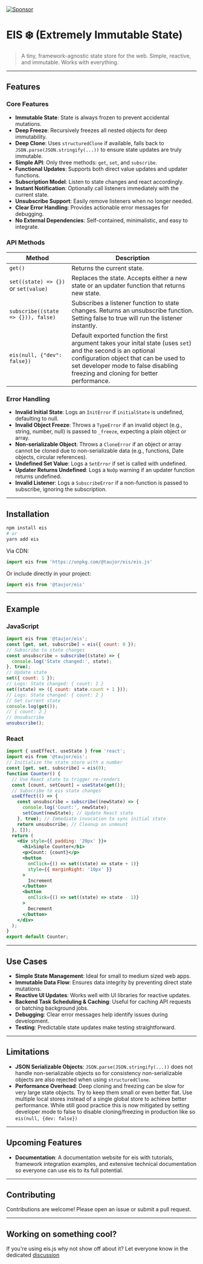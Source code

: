 [![Sponsor](https://img.shields.io/badge/Sponsor-GitHub-181717?style=flat&logo=GitHub)](https://github.com/sponsors/taujor)
# EIS ❄️ (Extremely Immutable State)
> A tiny, framework-agnostic state store for the web.
> Simple, reactive, and immutable. Works with everything.

---
## Features
### Core Features
- **Immutable State**: State is always frozen to prevent accidental mutations.
- **Deep Freeze**: Recursively freezes all nested objects for deep immutability.
- **Deep Clone**: Uses `structuredClone` if available, falls back to `JSON.parse(JSON.stringify(...))` to ensure state updates are truly immutable.
- **Simple API**: Only three methods: `get`, `set`, and `subscribe`.
- **Functional Updates**: Supports both direct value updates and updater functions.
- **Subscription Model**: Listen to state changes and react accordingly.
- **Instant Notification**: Optionally call listeners immediately with the current state.
- **Unsubscribe Support**: Easily remove listeners when no longer needed.
- **Clear Error Handling**: Provides actionable error messages for debugging.
- **No External Dependencies**: Self-contained, minimalistic, and easy to integrate.

### API Methods
| Method         | Description                                                                                     |
|----------------|-------------------------------------------------------------------------------------------------|
| `get()`        | Returns the current state.                                                                       |
| `set((state) => {})` or `set(value)`   | Replaces the state. Accepts either a new state or an updater function that returns new state.                           |
| `subscribe((state => {})), false)` | Subscribes a listener function to state changes. Returns an unsubscribe function. Setting false to true will run the listener instantly.             |
| `eis(null, {"dev": false})`        | Default exported function the first argument takes your inital state (uses `set`) and the second is an optional configuration object that can be used to set developer mode to false disabling freezing and cloning for better performance.                                                                       |
### Error Handling
- **Invalid Initial State**: Logs an `InitError` if `initialState` is undefined, defaulting to null.
- **Invalid Object Freeze**: Throws a `TypeError` if an invalid object (e.g., string, number, null) is passed to `_freeze`, expecting a plain object or array.
- **Non-serializable Object**: Throws a `CloneError` if an object or array cannot be cloned due to non-serializable data (e.g., functions, Date objects, circular references).
- **Undefined Set Value**: Logs a `SetError` if set is called with undefined.
- **Updater Returns Undefined**: Logs a `NoOp` warning if an updater function returns undefined.
- **Invalid Listener**: Logs a `SubscribeError` if a non-function is passed to subscribe, ignoring the subscription.

---
## Installation
```bash
npm install eis
# or
yarn add eis
```
Via CDN:
```js
import eis from 'https://unpkg.com/@taujor/eis/eis.js'
```
Or include directly in your project:
```js
import eis from '@taujor/eis'
```

---
## Example
### JavaScript
```js
import eis from '@taujor/eis';
const [get, set, subscribe] = eis({ count: 0 });
// Subscribe to state changes
const unsubscribe = subscribe((state) => {
  console.log('State changed:', state);
}, true);
// Update state
set({ count: 1 });
// Logs: State changed: { count: 1 }
set((state) => ({ count: state.count + 1 }));
// Logs: State changed: { count: 2 }
// Get current state
console.log(get());
// { count: 2 }
// Unsubscribe
unsubscribe();
```

### React
```jsx
import { useEffect, useState } from 'react';
import eis from '@taujor/eis';
// Initialize the state store with a number
const [get, set, subscribe] = eis(0);
function Counter() {
  // Use React state to trigger re-renders
  const [count, setCount] = useState(get());
  // Subscribe to eis state changes
  useEffect(() => {
    const unsubscribe = subscribe((newState) => {
      console.log('Count:', newState);
      setCount(newState); // Update React state
    }, true); // Immediate invocation to sync initial state
    return unsubscribe; // Cleanup on unmount
  }, []);
  return (
    <div style={{ padding: '20px' }}>
      <h1>Simple Counter</h1>
      <p>Count: {count}</p>
      <button
        onClick={() => set((state) => state + 1)}
        style={{ marginRight: '10px' }}
      >
        Increment
      </button>
      <button
        onClick={() => set((state) => state - 1)}
      >
        Decrement
      </button>
    </div>
  );
}
export default Counter;
```

---
## Use Cases
- **Simple State Management**: Ideal for small to medium sized web apps.
- **Immutable Data Flow**: Ensures data integrity by preventing direct state mutations.
- **Reactive UI Updates**: Works well with UI libraries for reactive updates.
- **Backend Task Scheduling & Caching**: Useful for caching API requests or batching background jobs.
- **Debugging**: Clear error messages help identify issues during development.
- **Testing**: Predictable state updates make testing straightforward.

---
## Limitations
- **JSON Serializable Objects**: `JSON.parse(JSON.stringify(...))` does not handle non-serializable objects so for consistency non-serializable objects are also rejected when using `structuredClone`.
- **Performance Overhead**: Deep cloning and freezing can be slow for very large state objects. Try to keep them small or even better flat. Use multiple local stores instead of a single global store to achieve better performance. While still good practice this is now mitigated by setting developer mode to false to disable cloning/freezing in production like so `eis(null, {dev: false})`

---
## Upcoming Features
- **Documentation**: A documentation website for eis with tutorials, framework integration examples, and extensive technical documentation so everyone can use eis to its full potential.

---
## Contributing
Contributions are welcome! Please open an issue or submit a pull request.

---
## Working on something cool?
If you're using eis.js why not show off about it? Let everyone know in the dedicated [discussion](https://github.com/Taujor/Eis/discussions/1)
